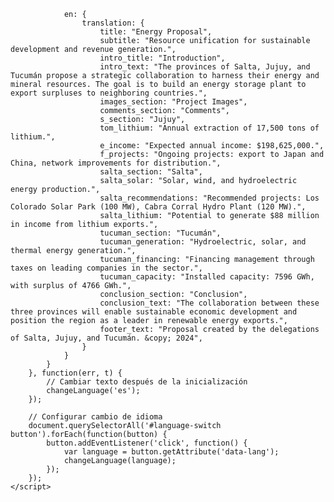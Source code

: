                 en: {
                    translation: {
                        title: "Energy Proposal",
                        subtitle: "Resource unification for sustainable development and revenue generation.",
                        intro_title: "Introduction",
                        intro_text: "The provinces of Salta, Jujuy, and Tucumán propose a strategic collaboration to harness their energy and mineral resources. The goal is to build an energy storage plant to export surpluses to neighboring countries.",
                        images_section: "Project Images",
                        comments_section: "Comments",
                        s_section: "Jujuy",
                        tom_lithium: "Annual extraction of 17,500 tons of lithium.",
                        e_income: "Expected annual income: $198,625,000.",
                        f_projects: "Ongoing projects: export to Japan and China, network improvements for distribution.",
                        salta_section: "Salta",
                        salta_solar: "Solar, wind, and hydroelectric energy production.",
                        salta_recommendations: "Recommended projects: Los Colorado Solar Park (100 MW), Cabra Corral Hydro Plant (120 MW).",
                        salta_lithium: "Potential to generate $88 million in income from lithium exports.",
                        tucuman_section: "Tucumán",
                        tucuman_generation: "Hydroelectric, solar, and thermal energy generation.",
                        tucuman_financing: "Financing management through taxes on leading companies in the sector.",
                        tucuman_capacity: "Installed capacity: 7596 GWh, with surplus of 4766 GWh.",
                        conclusion_section: "Conclusion",
                        conclusion_text: "The collaboration between these three provinces will enable sustainable economic development and position the region as a leader in renewable energy exports.",
                        footer_text: "Proposal created by the delegations of Salta, Jujuy, and Tucumán. &copy; 2024",
                    }
                }
            }
        }, function(err, t) {
            // Cambiar texto después de la inicialización
            changeLanguage('es');
        });

        // Configurar cambio de idioma
        document.querySelectorAll('#language-switch button').forEach(function(button) {
            button.addEventListener('click', function() {
                var language = button.getAttribute('data-lang');
                changeLanguage(language);
            });
        });
    </script>
</body>
</html>
